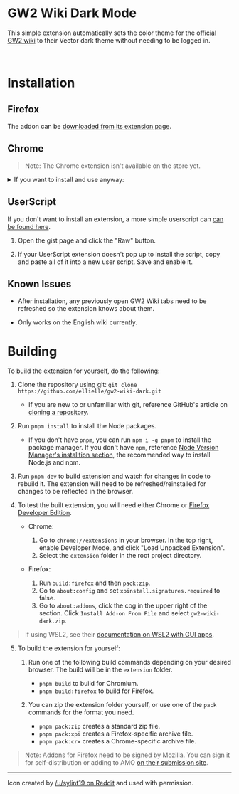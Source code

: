 # GW2 Wiki Dark Mode

This simple extension automatically sets the color theme for the [official GW2 wiki](https://wiki.guildwars2.com/wiki/Main_Page) to their Vector dark theme without needing to be logged in. 

<br>

# Installation

## Firefox

The addon can be [downloaded from its extension page](https://addons.mozilla.org/en-US/firefox/addon/gw2-wiki-dark-mode/). 

## Chrome

> Note: The Chrome extension isn't available on the store yet.

<details>
<summary>If you want to install and use anyway:</summary>
<br>
For each new release:

1. Download the most current release, make sure to download ```gw2-wiki-dark-chrome.zip```. Extract the files into an empty folder.

2. In Chrome, go to ```chrome://extensions``` in your browser. In the top right, enable Developer Mode, and click "Load Unpacked Extension". Select the folder holding the files.

3. After installation, make sure the extension is enabled. Reload any GW2 Wiki pages currently open.

4. You may delete the folder and ```.zip``` file now. 
</details>

## UserScript

If you don't want to install an extension, a more simple userscript can [can be found here](https://gist.github.com/ellielle/e9182e1822d089122db9c8f6981f4ba5).

1. Open the gist page and click the "Raw" button. 

2. If your UserScript extension doesn't pop up to install the script, copy and paste all of it into a new user script. Save and enable it.

## Known Issues

* After installation, any previously open GW2 Wiki tabs need to be refreshed so the extension knows about them.

* Only works on the English wiki currently.

# Building

To build the extension for yourself, do the following:

1. Clone the repository using git: `git clone https://github.com/ellielle/gw2-wiki-dark.git`

    - If you are new to or unfamiliar with git, reference GitHub's article on [cloning a repository](https://help.github.com/en/articles/cloning-a-repository).

2. Run `pnpm install` to install the Node packages.
    - If you don't have `pnpm`, you can run `npm i -g pnpm` to install the package manager. If you don't have `npm`, reference [Node Version Manager's installtion section](https://github.com/nvm-sh/nvm#installing-and-updating), the recommended way to install Node.js and npm.

3. Run `pnpm dev` to build extension and watch for changes in code to rebuild it. The extension will need to be refreshed/reinstalled for changes to be reflected in the browser. 

4. To test the built extension, you will need either Chrome or [Firefox Developer Edition](https://www.mozilla.org/en-US/firefox/developer/).
    
    - Chrome:
      1. Go to ```chrome://extensions``` in your browser. In the top right, enable Developer Mode, and click "Load Unpacked Extension". 
      2. Select the `extension` folder in the root project directory.

    - Firefox: 
      1. Run `build:firefox` and then `pack:zip`. 
      2. Go to `about:config` and set `xpinstall.signatures.required` to false.
      3. Go to `about:addons`, click the cog in the upper right of the section. Click `Install Add-on From File` and select `gw2-wiki-dark.zip`.

> If using WSL2, see their [documentation on WSL2 with GUI apps](https://learn.microsoft.com/en-us/windows/wsl/tutorials/gui-apps). 
    
5. To build the extension for yourself:

    1. Run one of the following build commands depending on your desired browser. The build will be in the `extension` folder.
        - `pnpm build` to build for Chromium.
        - `pnpm build:firefox` to build for Firefox.
    
    2. You can zip the extension folder yourself, or use one of the `pack` commands for the format you need.
        - `pnpm pack:zip` creates a standard zip file.
        - `pnpm pack:xpi` creates a Firefox-specific archive file.
        - `pnpm pack:crx` creates a Chrome-specific archive file.


> Note: Addons for Firefox need to be signed by Mozilla. You can sign it for self-distribution or adding to AMO [on their submission site](https://addons.mozilla.org/en-US/developers/addon/submit/distribution).

---

Icon created by [/u/sylint19 on Reddit](https://www.reddit.com/r/Guildwars2/comments/cy7h5l/guild_wars_2_icebrood_saga_desktop_icons/) and used with permission.
